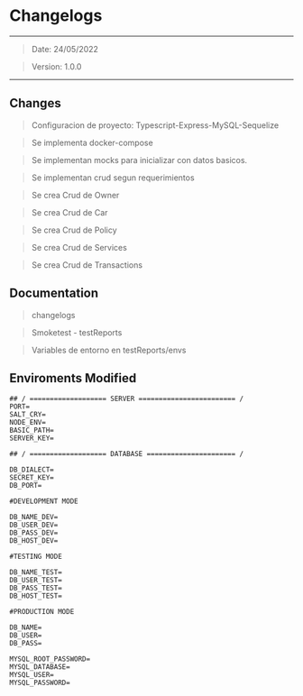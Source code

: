 # Changelogs

***
> Date: 24/05/2022

> Version: 1.0.0
***

## Changes ##

> Configuracion de proyecto: Typescript-Express-MySQL-Sequelize

> Se implementa docker-compose

> Se implementan mocks para inicializar con datos basicos. 


> Se implementan crud segun requerimientos

> Se crea Crud de Owner

> Se crea Crud de Car

> Se crea Crud de Policy

> Se crea Crud de Services

> Se crea Crud de Transactions

## Documentation ##

> changelogs

> Smoketest - testReports

> Variables de entorno en testReports/envs

## Enviroments Modified ##

```
## / =================== SERVER ======================== /
PORT=
SALT_CRY=
NODE_ENV=
BASIC_PATH=
SERVER_KEY=

## / =================== DATABASE ====================== /

DB_DIALECT=
SECRET_KEY=
DB_PORT=

#DEVELOPMENT MODE

DB_NAME_DEV=
DB_USER_DEV=
DB_PASS_DEV=
DB_HOST_DEV=

#TESTING MODE

DB_NAME_TEST=
DB_USER_TEST=
DB_PASS_TEST=
DB_HOST_TEST=

#PRODUCTION MODE

DB_NAME=
DB_USER=
DB_PASS=

MYSQL_ROOT_PASSWORD=
MYSQL_DATABASE=
MYSQL_USER=
MYSQL_PASSWORD=
```


